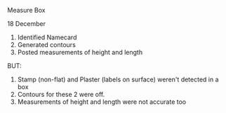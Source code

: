 Measure Box

18 December
1. Identified Namecard 
2. Generated contours
3. Posted measurements of height and length

BUT:
1. Stamp (non-flat) and Plaster (labels on surface) weren't detected in a box 
2. Contours for these 2 were off. 
3. Measurements of height and length were not accurate too 


